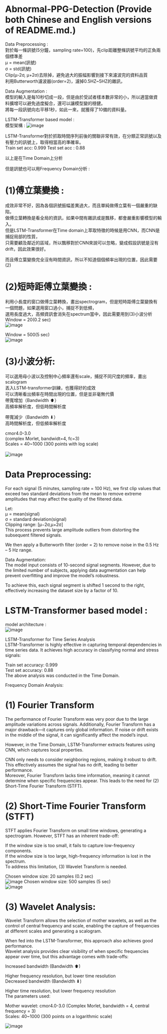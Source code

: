 # Abnormal-PPG-Detection (Provide both Chinese and English versions of README.md.)


Data Preprocessing : <br>
對於每一條訊號(5分鐘，sampling rate=100)，先clip距離整條訊號平均的正負兩個標準差<br>
μ = mean(訊號) <br>
σ = std(訊號)<br>
Clip(μ-2σ, μ+2σ)去除掉，避免過大的振幅影響到接下來濾波完的資料品質<br>
利用Butterworth濾波器(order=2)，濾掉0.5HZ~5HZ的雜訊，<br>



Data Augmentation :<br>
模型的輸入是每10秒切成一段，但是由於受試者樣本數非常的小，所以適當做資料擴增可以避免過度擬合，還可以讓模型變的穩健。<br>
將每一段訊號向右平移1秒，如此一來，就獲得了10備的資料量。<br>

LSTM-Transformer based model :<br>
模型架構 : 
![image](https://github.com/user-attachments/assets/5dc881df-adb1-407d-953b-6868ad30ded9)

LSTM-Transformer對於抓取時間序列前後的關聯非常有效，在分類正常訊號以及有壓力的訊號上，取得相當高的準確率。<br>
Train set acc: 0.999 Test set acc : 0.88<br>

以上是在Time Domain上分析<br>


但是訊號也可以用Frequency Domain分析 :<br>
# (1)傅立葉變換 : <br>
成效非常不好，因為各個訊號振幅差異過大，而且單純做傅立葉有一個嚴重的缺陷，<br>
做傅立葉轉換是看全局的資訊，如果中間有雜訊或是飄移，都會嚴重影響模型的輸入。<br>
但是LSTM-Transformer在Time domain上萃取特徵的時候是用CNN，而CNN是捕捉局部的性質，<br>
只需要顧及鄰近的區域，所以飄移對於CNN來說可以忽略，變成假設訊號是沒有drift，因此效果很好。<br>

而且傅立葉變換完全沒有時間資訊，所以不知道個個頻率出現的位置，因此需要(2)<br>
# (2)短時距傅立葉變換 : <br>
利用小長度的窗口做傅立葉轉換，畫出spectrogram，但是短時距傅立葉變換有一個問題，如果選用窗口過小，捕捉不到低頻，<br>
選用長度過大，高頻資訊會消失在spectrum當中，因此需要用到(3)小波分析<br>
Window = 20(0.2 sec)<br>
![image](https://github.com/user-attachments/assets/c15ac166-ae04-44e0-9caa-d8a0e56e425f)

Window = 500(5 sec)<br>
![image](https://github.com/user-attachments/assets/af18fc98-fc1c-421a-b92f-796f85bd3d4b)



# (3)小波分析:<br>
可以選用母小波以及控制中心頻率還有scale，捕捉不同尺度的頻率，畫出scalogram<br>
丟入LSTM-transformer訓練，也獲得好的成效<br>
可以清晰看出頻率在時間出現的位置，但是並非毫無代價<br>
帶寬增加（Bandwidth ⬆）<br>
高頻率解析度，但低時間解析度<br>

帶寬減少（Bandwidth ⬇）<br>
高時間解析度，但低頻率解析度<br>

cmor4.0-3.0 <br>
(complex Morlet, bandwidt=4, fc=3)<br>
Scales = 40~1000 (300 points with log scale)<br><br>
![image](https://github.com/user-attachments/assets/d6c5ee8e-aa2b-4f27-94cc-161c927e5de4)




# Data Preprocessing:<br>
For each signal (5 minutes, sampling rate = 100 Hz), we first clip values that exceed two standard deviations from the mean to remove extreme amplitudes that may affect the quality of the filtered data.<br>

Let:<br>
μ = mean(signal)<br>
σ = standard deviation(signal)<br>
Clipping range: [μ−2σ,μ+2σ]<br>
This process prevents large amplitude outliers from distorting the subsequent filtered signals.<br>

We then apply a Butterworth filter (order = 2) to remove noise in the 0.5 Hz – 5 Hz range.<br>

Data Augmentation:<br>
The model input consists of 10-second signal segments. However, due to the limited number of subjects, applying data augmentation can help prevent overfitting and improve the model’s robustness.<br>

To achieve this, each signal segment is shifted 1 second to the right, effectively increasing the dataset size by a factor of 10.<br>

# LSTM-Transformer based model :<br>
model architecture : <br>
![image](https://github.com/user-attachments/assets/5dc881df-adb1-407d-953b-6868ad30ded9)

LSTM-Transformer for Time Series Analysis<br>
LSTM-Transformer is highly effective in capturing temporal dependencies in time series data. It achieves high accuracy in classifying normal and stress signals:<br>

Train set accuracy: 0.999<br>
Test set accuracy: 0.88<br>
The above analysis was conducted in the Time Domain.<br>

Frequency Domain Analysis:<br>
# (1) Fourier Transform<br>
The performance of Fourier Transform was very poor due to the large amplitude variations across signals. Additionally, Fourier Transform has a major drawback—it captures only global information. If noise or drift exists in the middle of the signal, it can significantly affect the model’s input.<br>

However, in the Time Domain, LSTM-Transformer extracts features using CNN, which captures local properties.<br>

CNN only needs to consider neighboring regions, making it robust to drift.<br>
This effectively assumes the signal has no drift, leading to better performance.<br>
Moreover, Fourier Transform lacks time information, meaning it cannot determine when specific frequencies appear. This leads to the need for (2) Short-Time Fourier Transform (STFT).<br>

# (2) Short-Time Fourier Transform (STFT)<br>
STFT applies Fourier Transform on small time windows, generating a spectrogram. However, STFT has an inherent trade-off:<br>

If the window size is too small, it fails to capture low-frequency components.<br>
If the window size is too large, high-frequency information is lost in the spectrum.<br>
To address this limitation, (3) Wavelet Transform is needed.<br>

Chosen window size: 20 samples (0.2 sec)<br>
![image](https://github.com/user-attachments/assets/c15ac166-ae04-44e0-9caa-d8a0e56e425f)
Chosen window size: 500 samples (5 sec)<br>
![image](https://github.com/user-attachments/assets/af18fc98-fc1c-421a-b92f-796f85bd3d4b)


# (3) Wavelet Analysis:<br>
Wavelet Transform allows the selection of mother wavelets, as well as the control of central frequency and scale, enabling the capture of frequencies at different scales and generating a scalogram.<br>

When fed into the LSTM-Transformer, this approach also achieves good performance.<br>
Wavelet analysis provides clear visibility of when specific frequencies appear over time, but this advantage comes with trade-offs:<br>

Increased bandwidth (Bandwidth ⬆)<br>

Higher frequency resolution, but lower time resolution<br>
Decreased bandwidth (Bandwidth ⬇)<br>

Higher time resolution, but lower frequency resolution<br>
The parameters used:<br>

Mother wavelet: cmor4.0-3.0 (Complex Morlet, bandwidth = 4, central frequency = 3)<br>
Scales: 40~1000 (300 points on a logarithmic scale)<br>










![image](https://github.com/user-attachments/assets/d6c5ee8e-aa2b-4f27-94cc-161c927e5de4)








